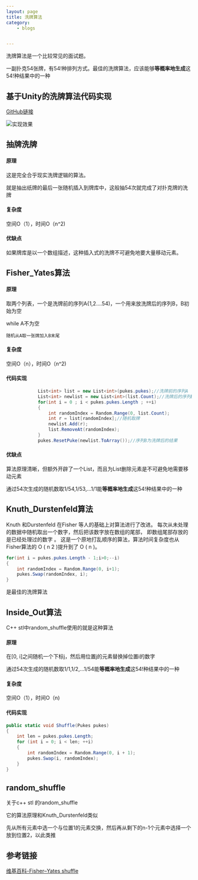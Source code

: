 ```yaml
---
layout: page
title: 洗牌算法
category: 
    - blogs


---
```

洗牌算法是一个比较常见的面试题。

一副扑克54张牌，有54!种排列方式。最佳的洗牌算法，应该能够**等概率地生成**这54!种结果中的一种

## 基于Unity的洗牌算法代码实现

[GitHub链接](https://github.com/IceLanguage/LinHowe_GameAlgorithm/tree/master/Assets/Scripts/03-shuffle)

![实现效果](http://p9sfkx5v1.bkt.clouddn.com/2018-09-01_14-28-23.png)

## 抽牌洗牌

#### 原理

这是完全合乎现实洗牌逻辑的算法。

就是抽出纸牌的最后一张随机插入到牌库中，这般抽54次就完成了对扑克牌的洗牌

#### 复杂度

空间O（1），时间O（n^2)

#### 优缺点

如果牌库是以一个数组描述，这种插入式的洗牌不可避免地要大量移动元素。

## Fisher_Yates算法

#### 原理

取两个列表，一个是洗牌前的序列A{1,2….54)，一个用来放洗牌后的序列B，B初始为空

while A不为空

	随机从A取一张牌加入B末尾

#### 复杂度

空间O（n），时间O（n^2)

#### 代码实现

```C#
			List<int> list = new List<int>(pukes.pukes);//洗牌前的序列A
            List<int> newlist = new List<int>(list.Count);//洗牌后的序列B
            for(int i = 0 ; i < pukes.pukes.Length ; ++i)
            {
                int randomIndex = Random.Range(0, list.Count);
                int r = list[randomIndex];//随机取牌
                newlist.Add(r);
                list.RemoveAt(randomIndex);
            }
            pukes.ResetPuke(newlist.ToArray());//序列B为洗牌后的结果
```

#### 优缺点

算法原理清晰，但额外开辟了一个List，而且为List删除元素是不可避免地需要移动元素

通过54次生成的随机数取1/54,1/53,…1/1能**等概率地生成**这54!种结果中的一种

## Knuth_Durstenfeld算法

Knuth 和Durstenfeld 在Fisher 等人的基础上对算法进行了改进。
每次从未处理的数据中随机取出一个数字，然后把该数字放在数组的尾部，
即数组尾部存放的是已经处理过的数字 。
这是一个原地打乱顺序的算法，算法时间复杂度也从Fisher算法的 O ( n 2 )提升到了 O ( n )。

```C#
for(int i = pukes.pukes.Length - 1;i>0;--i)
{
    int randomIndex = Random.Range(0, i+1);
    pukes.Swap(randomIndex, i);
}
```

是最佳的洗牌算法

## Inside_Out算法

C++ stl中random_shuffle使用的就是这种算法

#### 原理

在[0, i]之间随机一个下标j，然后用位置j的元素替换掉位置i的数字

通过54次生成的随机数取1/1,1/2,…1/54能**等概率地生成**这54!种结果中的一种

#### 复杂度

空间O（1），时间O（n)

#### 代码实现

```C#
public static void Shuffle(Pukes pukes)
{
    int len = pukes.pukes.Length;
    for (int i = 0; i < len; ++i)
    {
        int randomIndex = Random.Range(0, i + 1);
        pukes.Swap(i, randomIndex);
    }
}
```

## random_shuffle

关于c++ stl 的random_shuffle

它的算法原理和Knuth_Durstenfeld类似

先从所有元素中选一个与位置1的元素交换，然后再从剩下的n-1个元素中选择一个放到位置2，以此类推

## 参考链接

[维基百科-Fisher–Yates shuffle](https://en.wikipedia.org/wiki/Fisher%E2%80%93Yates_shuffle)